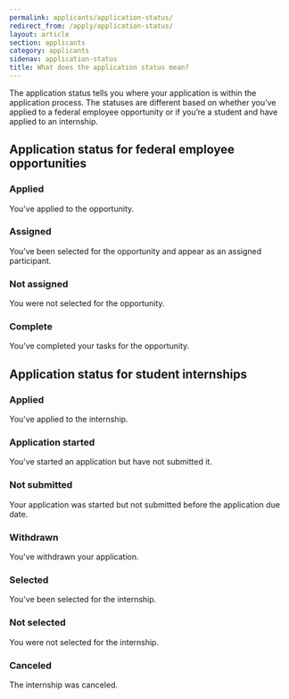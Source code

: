 ```yaml
---
permalink: applicants/application-status/
redirect_from: /apply/application-status/
layout: article
section: applicants
category: applicants
sidenav: application-status
title: What does the application status mean?
---
```


The application status tells you where your application is within the application process. The statuses are different based on whether you’ve applied to a federal employee opportunity or if you’re a student and have applied to an internship.

## Application status for federal employee opportunities

### Applied

You've applied to the opportunity.

### Assigned

You’ve been selected for the opportunity and appear as an assigned participant.

### Not assigned

You were not selected for the opportunity.

### Complete

You’ve completed your tasks for the opportunity.

## Application status for student internships

### Applied

You've applied to the internship.

### Application started

You've started an application but have not submitted it.

### Not submitted

Your application was started but not submitted before the application due date.

### Withdrawn

You've withdrawn your application.

### Selected

You've been selected for the internship.

### Not selected

You were not selected for the internship.

### Canceled

The internship was canceled.
